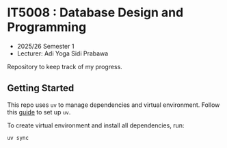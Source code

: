 # IT5008 : Database Design and Programming

* 2025/26 Semester 1
* Lecturer: Adi Yoga Sidi Prabawa

Repository to keep track of my progress.

## Getting Started

This repo uses `uv` to manage dependencies and virtual environment. Follow this [guide](https://docs.astral.sh/uv/getting-started/) to set up `uv`. 

To create virtual environment and install all dependencies, run: 

```sh
uv sync
```